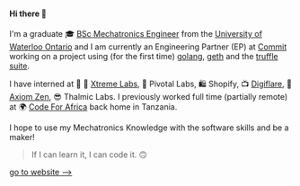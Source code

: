 
#### Hi there 👋

I'm a graduate 🎓 [BSc Mechatronics Engineer](https://uwaterloo.ca/future-students/programs/mechatronics-engineering) from the [University of Waterloo Ontario](https://uwaterloo.ca/) and I am currently an Engineering Partner (EP) at [Commit](https://github.com/commitdev) working on a project using (for the first time) [golang](https://github.com/golang), [geth](https://github.com/ethereum/go-ethereum) and the [truffle suite](https://www.trufflesuite.com/). 

I have interned at 👊 📱 [Xtreme Labs](https://betakit.com/torontos-xtreme-labs-acquired-by-pivotal-for-65-million-cash/), 📱 Pivotal Labs, 🛍️ Shopify, 📺 [Digiflare](https://github.com/karimkawambwa/roku-framework), 🐻 [Axiom Zen](https://www.axiomzen.co/news/article/need-help-just-knock), 😎 Thalmic Labs. I previously worked full time (partially remote) at 🌍 [Code For Africa](https://github.com/CodeForAfrica) back home in Tanzania.

I hope to use my Mechatronics Knowledge with the software skills and be a maker!

> If I can learn it, I can code it. 🙃

[go to website -->](https://karimkawambwa.github.io/karimkawambwa/)

<!--
**karimkawambwa/karimkawambwa** is a ✨ _special_ ✨ repository because its `README.md` (this file) appears on your GitHub profile.

Here are some ideas to get you started:

- 🔭 I’m currently working on ...
- 🌱 I’m currently learning ...
- 👯 I’m looking to collaborate on ...
- 🤔 I’m looking for help with ...
- 💬 Ask me about ...
- 📫 How to reach me: ...
- 😄 Pronouns: ...
- ⚡ Fun fact: ...
-->
